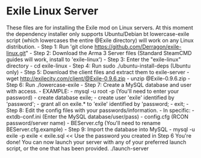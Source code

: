 # Exile Linux Server
These files are for installing the Exile mod on Linux servers. At this 
moment the dependency installer only supports Ubuntu/Debian bt 
lowercase-exile script (which lowercases the entire @Exile directory) 
will work on any Linux distribution. - Step 1: Run 'git clone 
https://github.com/Derragon/exile-linux.git" - Step 2: Download the Arma 
3 Server files (Standard SteamCMD guides will work, install to 
'exile-linux') - Step 3: Enter the "exile-linux" directory
    - cd exile-linux - Step 4: Run sudo ./ubuntu-install-deps (Ubuntu 
only) - Step 5: Download the client files and extract them to 
exile-server
    - wget http://exilecity.com/client/@Exile-0.9.6.zip
    - unzip @Exile-0.9.6.zip - Step 6: Run ./lowercase-exile - Step 7: 
Create a MySQL database and user with access.
    - EXAMPLE:
    - mysql -u root -p (You'll need to enter your password)
    - create database exile;
    - create user 'exile' identified by 'password';
    - grant all on exile.* to 'exile' identified by 'password;
    - exit; - Step 8: Edit the config files with your 
passwords/information.
    - In specific:
    - extdb-conf.ini (Enter the MySQL database/user/pass)
    - config.cfg (RCON password/server name)
    - BEServer.cfg (You'll need to rename BEServer.cfg.example) - Step 
9: Import the database into MySQL
    - mysql -u exile -p exile < exile.sql << Use the password you 
created in Step 6 You're done! You can now launch your server with any 
of your preferred launch script, or the one that has been provided.
./launch-server
